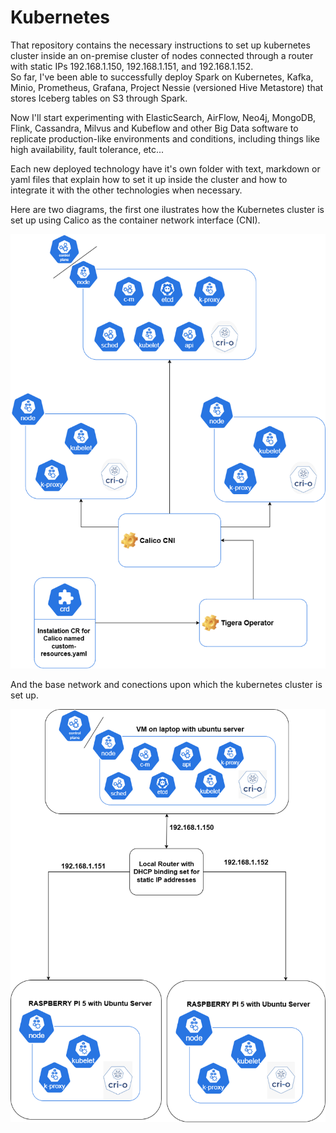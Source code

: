 # Kubernetes
That repository contains the necessary instructions to set up kubernetes cluster inside an on-premise cluster of nodes connected through a router with static IPs 192.168.1.150, 192.168.1.151, and 192.168.1.152.  
So far, I've been able to successfully deploy Spark on Kubernetes, Kafka, Minio, Prometheus, Grafana, Project Nessie (versioned Hive Metastore) that stores Iceberg tables on S3 through Spark. 

Now I'll start experimenting with ElasticSearch, AirFlow, Neo4j, MongoDB, Flink, Cassandra, Milvus and Kubeflow and other Big Data software to replicate production-like environments and conditions, including things like high availability, fault tolerance, etc... 

Each new deployed technology have it's own folder with text, markdown or yaml files that explain how to set it up inside the cluster and how to integrate it with the other technologies when necessary.


Here are two diagrams,  the first one ilustrates how the Kubernetes cluster is set up using Calico as the container network interface (CNI).

![Kubernetes architecture](k8s-dgram.png)

And the base network and conections upon which the kubernetes cluster is set up.

![Kubernetes architecture](homelab.png)




